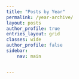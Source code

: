 ```yaml
---
title: "Posts by Year"
permalink: /year-archive/
layout: posts
author_profile: true
entries_layout: grid
classes: wide
author_profile: false
sidebar:
    nav: main


---
```

